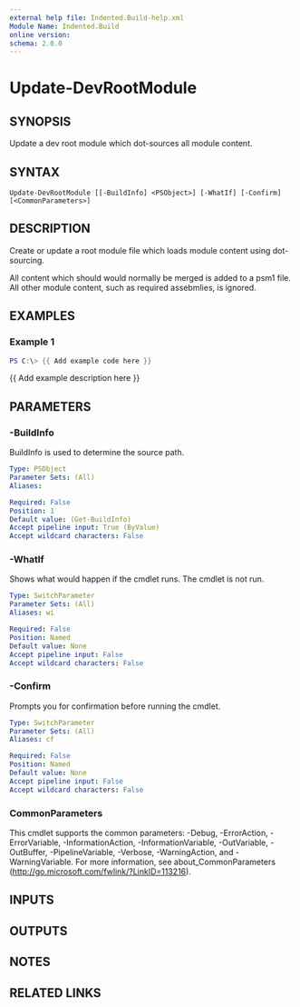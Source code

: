 ```yaml
---
external help file: Indented.Build-help.xml
Module Name: Indented.Build
online version:
schema: 2.0.0
---
```


# Update-DevRootModule

## SYNOPSIS
Update a dev root module which dot-sources all module content.

## SYNTAX

```
Update-DevRootModule [[-BuildInfo] <PSObject>] [-WhatIf] [-Confirm] [<CommonParameters>]
```

## DESCRIPTION
Create or update a root module file which loads module content using dot-sourcing.

All content which should would normally be merged is added to a psm1 file.
All other module content, such as required assebmlies, is ignored.

## EXAMPLES

### Example 1
```powershell
PS C:\> {{ Add example code here }}
```

{{ Add example description here }}

## PARAMETERS

### -BuildInfo
BuildInfo is used to determine the source path.

```yaml
Type: PSObject
Parameter Sets: (All)
Aliases:

Required: False
Position: 1
Default value: (Get-BuildInfo)
Accept pipeline input: True (ByValue)
Accept wildcard characters: False
```

### -WhatIf
Shows what would happen if the cmdlet runs.
The cmdlet is not run.

```yaml
Type: SwitchParameter
Parameter Sets: (All)
Aliases: wi

Required: False
Position: Named
Default value: None
Accept pipeline input: False
Accept wildcard characters: False
```

### -Confirm
Prompts you for confirmation before running the cmdlet.

```yaml
Type: SwitchParameter
Parameter Sets: (All)
Aliases: cf

Required: False
Position: Named
Default value: None
Accept pipeline input: False
Accept wildcard characters: False
```

### CommonParameters
This cmdlet supports the common parameters: -Debug, -ErrorAction, -ErrorVariable, -InformationAction, -InformationVariable, -OutVariable, -OutBuffer, -PipelineVariable, -Verbose, -WarningAction, and -WarningVariable.
For more information, see about_CommonParameters (http://go.microsoft.com/fwlink/?LinkID=113216).

## INPUTS

## OUTPUTS

## NOTES

## RELATED LINKS
